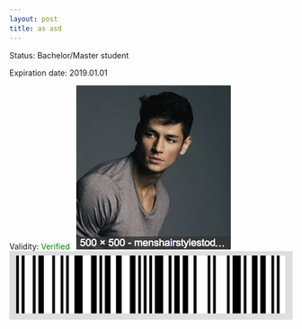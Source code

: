 ```yaml
---
layout: post
title: as asd
---
```


Status: Bachelor/Master student

Expiration date: 2019.01.01

Validity: <font color="green"> Verified</font> 
![](/members/img/as_asd.png)
![](/members/img/bar.png)
